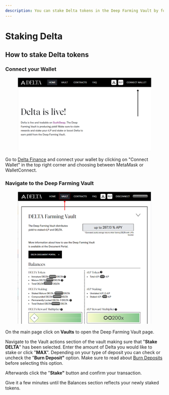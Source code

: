 ```yaml
---
description: You can stake Delta tokens in the Deep Farming Vault by following this guide.
---
```


# Staking Delta

## How to stake Delta tokens <a href="#how-to-stake-delta-tokens" id="how-to-stake-delta-tokens"></a>

### Connect your Wallet <a href="#connect-your-wallet" id="connect-your-wallet"></a>

<figure><img src="../.gitbook/assets/Screenshot 2023-01-08 134554.png" alt=""><figcaption></figcaption></figure>

Go to [Delta Finance](https://delta.finance/) and connect your wallet by clicking on "Connect Wallet" in the top right corner and choosing between MetaMask or WalletConnect.

### Navigate to the Deep Farming Vault <a href="#navigate-to-the-deep-farming-vault" id="navigate-to-the-deep-farming-vault"></a>

<figure><img src="../.gitbook/assets/Screenshot 2023-01-14 115726.png" alt=""><figcaption></figcaption></figure>

On the main page click on **Vaults** to open the Deep Farming Vault page.

Navigate to the Vault actions section of the vault making sure that "**Stake DELTA**" has been selected. Enter the amount of Delta you would like to stake or click "**MAX**". Depending on your type of deposit you can check or uncheck the "**Burn Deposit"** option. Make sure to read about [Burn Deposits](../deep-farming-vault.md#burn-deposit) before selecting this option.

Afterwards click the "**Stake"** button and confirm your transaction.

Give it a few minutes until the Balances section reflects your newly staked tokens.

​
